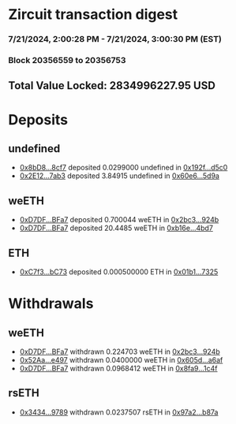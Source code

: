 # Zircuit transaction digest
### 7/21/2024, 2:00:28 PM - 7/21/2024, 3:00:30 PM (EST)
### Block 20356559 to 20356753

## Total Value Locked: 2834996227.95 USD

# Deposits
## undefined
- [0x8bD8...8cf7](https://etherscan.io/address/0x8bD8A3435b24A8E283bdcc60B9db171859968cf7) deposited 0.0299000 undefined in [0x192f...d5c0](https://etherscan.io/tx/0x8bD8A3435b24A8E283bdcc60B9db171859968cf7)
- [0x2E12...7ab3](https://etherscan.io/address/0x2E12Df925af91b0d1F199289bE944e5EFba67ab3) deposited 3.84915 undefined in [0x60e6...5d9a](https://etherscan.io/tx/0x2E12Df925af91b0d1F199289bE944e5EFba67ab3)
## weETH
- [0xD7DF...BFa7](https://etherscan.io/address/0xD7DF7E085214743530afF339aFC420c7c720BFa7) deposited 0.700044 weETH in [0x2bc3...924b](https://etherscan.io/tx/0xD7DF7E085214743530afF339aFC420c7c720BFa7)
- [0xD7DF...BFa7](https://etherscan.io/address/0xD7DF7E085214743530afF339aFC420c7c720BFa7) deposited 20.4485 weETH in [0xb16e...4bd7](https://etherscan.io/tx/0xD7DF7E085214743530afF339aFC420c7c720BFa7)
## ETH
- [0xC7f3...bC73](https://etherscan.io/address/0xC7f3c5436005A5d52f8760a8Bb34dfb666FFbC73) deposited 0.000500000 ETH in [0x01b1...7325](https://etherscan.io/tx/0xC7f3c5436005A5d52f8760a8Bb34dfb666FFbC73)
# Withdrawals
## weETH
- [0xD7DF...BFa7](https://etherscan.io/address/0xD7DF7E085214743530afF339aFC420c7c720BFa7) withdrawn 0.224703 weETH in [0x2bc3...924b](https://etherscan.io/tx/0xD7DF7E085214743530afF339aFC420c7c720BFa7)
- [0x52Aa...e497](https://etherscan.io/address/0x52Aa899454998Be5b000Ad077a46Bbe360F4e497) withdrawn 0.0400000 weETH in [0x605d...a6af](https://etherscan.io/tx/0x52Aa899454998Be5b000Ad077a46Bbe360F4e497)
- [0xD7DF...BFa7](https://etherscan.io/address/0xD7DF7E085214743530afF339aFC420c7c720BFa7) withdrawn 0.0968412 weETH in [0x8fa9...1c4f](https://etherscan.io/tx/0xD7DF7E085214743530afF339aFC420c7c720BFa7)
## rsETH
- [0x3434...9789](https://etherscan.io/address/0x34349c5569e7B846c3558961552D2202760A9789) withdrawn 0.0237507 rsETH in [0x97a2...b87a](https://etherscan.io/tx/0x34349c5569e7B846c3558961552D2202760A9789)
